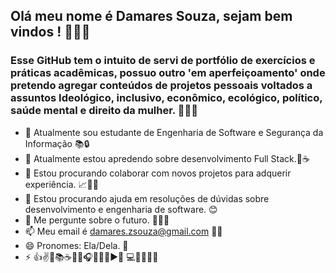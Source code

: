 ## Olá meu nome é Damares Souza, sejam bem vindos ! 💙💙💙

### Esse GitHub tem o intuito de servi de portfólio de exercícios e práticas acadêmicas, possuo outro 'em aperfeiçoamento' onde pretendo agregar conteúdos de projetos pessoais voltados a assuntos Ideológico, inclusivo, econômico, ecológico, político, saúde mental e direito da mulher. 🌹😸👀



- 🔭 Atualmente sou estudante de Engenharia de Software e Segurança da Informação 📚🔒
- 🌱 Atualmente estou apredendo sobre desenvolvimento Full Stack.🏃☕
- 👯 Estou procurando colaborar com novos projetos para adquerir experiência. 📈📝💡
- 🤔 Estou procurando ajuda em resoluções de dúvidas sobre desenvolvimento e engenharia de software. 😊
- 💬 Me pergunte sobre o futuro. 🌌🌞🌚
- 📫 Meu email é damares.zsouza@gmail.com 💌💨
- 😄 Pronomes: Ela/Dela. 💙
- ⚡ 👍✌👊📚☕🐍💞🎧💙🔧🆗▶🔭 💻📌🏀👦💅

